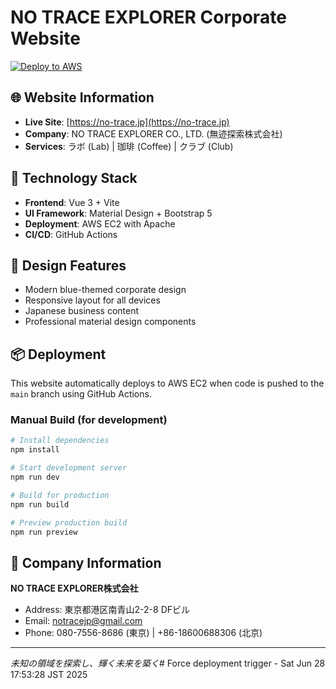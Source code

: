 # NO TRACE EXPLORER Corporate Website

[![Deploy to AWS](https://github.com/kenkakuma/NTE-company-website/actions/workflows/deploy.yml/badge.svg)](https://github.com/kenkakuma/NTE-company-website/actions/workflows/deploy.yml)

## 🌐 Website Information

- **Live Site**: [https://no-trace.jp](https://no-trace.jp)
- **Company**: NO TRACE EXPLORER CO., LTD. (無迹探索株式会社)
- **Services**: ラボ (Lab) | 珈琲 (Coffee) | クラブ (Club)

## 🚀 Technology Stack

- **Frontend**: Vue 3 + Vite
- **UI Framework**: Material Design + Bootstrap 5
- **Deployment**: AWS EC2 with Apache
- **CI/CD**: GitHub Actions

## 🎨 Design Features

- Modern blue-themed corporate design
- Responsive layout for all devices
- Japanese business content
- Professional material design components

## 📦 Deployment

This website automatically deploys to AWS EC2 when code is pushed to the `main` branch using GitHub Actions.

### Manual Build (for development)

```bash
# Install dependencies
npm install

# Start development server
npm run dev

# Build for production
npm run build

# Preview production build
npm run preview
```

## 🏢 Company Information

**NO TRACE EXPLORER株式会社**
- Address: 東京都港区南青山2-2-8 DFビル
- Email: notracejp@gmail.com
- Phone: 080-7556-8686 (東京) | +86-18600688306 (北京)

---

*未知の領域を探索し、輝く未来を築く*# Force deployment trigger - Sat Jun 28 17:53:28 JST 2025

